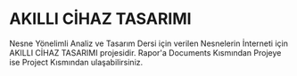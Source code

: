 # AKILLI CİHAZ TASARIMI
 Nesne Yönelimli Analiz ve Tasarım Dersi için verilen Nesnelerin İnterneti için AKILLI CİHAZ TASARIMI projesidir. Rapor'a Documents Kısmından Projeye ise Project Kısmından ulaşabilirsiniz.

